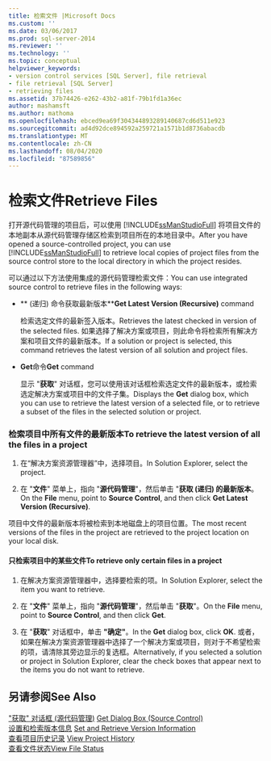 ```yaml
---
title: 检索文件 |Microsoft Docs
ms.custom: ''
ms.date: 03/06/2017
ms.prod: sql-server-2014
ms.reviewer: ''
ms.technology: ''
ms.topic: conceptual
helpviewer_keywords:
- version control services [SQL Server], file retrieval
- file retrieval [SQL Server]
- retrieving files
ms.assetid: 37b74426-e262-43b2-a81f-79b1fd1a36ec
author: mashamsft
ms.author: mathoma
ms.openlocfilehash: ebced9ea69f304344893289140687cd6d511e923
ms.sourcegitcommit: ad4d92dce894592a259721a1571b1d8736abacdb
ms.translationtype: MT
ms.contentlocale: zh-CN
ms.lasthandoff: 08/04/2020
ms.locfileid: "87589856"
---
```

# <a name="retrieve-files"></a><span data-ttu-id="34c3c-102">检索文件</span><span class="sxs-lookup"><span data-stu-id="34c3c-102">Retrieve Files</span></span>
  <span data-ttu-id="34c3c-103">打开源代码管理的项目后，可以使用 [!INCLUDE[ssManStudioFull](../includes/ssmanstudiofull-md.md)] 将项目文件的本地副本从源代码管理存储区检索到项目所在的本地目录中。</span><span class="sxs-lookup"><span data-stu-id="34c3c-103">After you have opened a source-controlled project, you can use [!INCLUDE[ssManStudioFull](../includes/ssmanstudiofull-md.md)] to retrieve local copies of project files from the source control store to the local directory in which the project resides.</span></span>  
  
 <span data-ttu-id="34c3c-104">可以通过以下方法使用集成的源代码管理检索文件：</span><span class="sxs-lookup"><span data-stu-id="34c3c-104">You can use integrated source control to retrieve files in the following ways:</span></span>  
  
-   <span data-ttu-id="34c3c-105">\*\* (递归) 命令获取最新版本\*\*</span><span class="sxs-lookup"><span data-stu-id="34c3c-105">**Get Latest Version (Recursive)** command</span></span>  
  
     <span data-ttu-id="34c3c-106">检索选定文件的最新签入版本。</span><span class="sxs-lookup"><span data-stu-id="34c3c-106">Retrieves the latest checked in version of the selected files.</span></span> <span data-ttu-id="34c3c-107">如果选择了解决方案或项目，则此命令将检索所有解决方案和项目文件的最新版本。</span><span class="sxs-lookup"><span data-stu-id="34c3c-107">If a solution or project is selected, this command retrieves the latest version of all solution and project files.</span></span>  
  
-   <span data-ttu-id="34c3c-108">**Get**命令</span><span class="sxs-lookup"><span data-stu-id="34c3c-108">**Get** command</span></span>  
  
     <span data-ttu-id="34c3c-109">显示 "**获取**" 对话框，您可以使用该对话框检索选定文件的最新版本，或检索选定解决方案或项目中的文件子集。</span><span class="sxs-lookup"><span data-stu-id="34c3c-109">Displays the **Get** dialog box, which you can use to retrieve the latest version of a selected file, or to retrieve a subset of the files in the selected solution or project.</span></span>  
  
### <a name="to-retrieve-the-latest-version-of-all-the-files-in-a-project"></a><span data-ttu-id="34c3c-110">检索项目中所有文件的最新版本</span><span class="sxs-lookup"><span data-stu-id="34c3c-110">To retrieve the latest version of all the files in a project</span></span>  
  
1.  <span data-ttu-id="34c3c-111">在“解决方案资源管理器”中，选择项目。</span><span class="sxs-lookup"><span data-stu-id="34c3c-111">In Solution Explorer, select the project.</span></span>  
  
2.  <span data-ttu-id="34c3c-112">在 "**文件**" 菜单上，指向 "**源代码管理**"，然后单击 "**获取 (递归) 的最新版本**。</span><span class="sxs-lookup"><span data-stu-id="34c3c-112">On the **File** menu, point to **Source Control**, and then click **Get Latest Version (Recursive)**.</span></span>  
  
 <span data-ttu-id="34c3c-113">项目中文件的最新版本将被检索到本地磁盘上的项目位置。</span><span class="sxs-lookup"><span data-stu-id="34c3c-113">The most recent versions of the files in the project are retrieved to the project location on your local disk.</span></span>  
  
#### <a name="to-retrieve-only-certain-files-in-a-project"></a><span data-ttu-id="34c3c-114">只检索项目中的某些文件</span><span class="sxs-lookup"><span data-stu-id="34c3c-114">To retrieve only certain files in a project</span></span>  
  
1.  <span data-ttu-id="34c3c-115">在解决方案资源管理器中，选择要检索的项。</span><span class="sxs-lookup"><span data-stu-id="34c3c-115">In Solution Explorer, select the item you want to retrieve.</span></span>  
  
2.  <span data-ttu-id="34c3c-116">在 "**文件**" 菜单上，指向 "**源代码管理**"，然后单击 "**获取**"。</span><span class="sxs-lookup"><span data-stu-id="34c3c-116">On the **File** menu, point to **Source Control**, and then click **Get**.</span></span>  
  
3.  <span data-ttu-id="34c3c-117">在 "**获取**" 对话框中，单击 **"确定"**。</span><span class="sxs-lookup"><span data-stu-id="34c3c-117">In the **Get** dialog box, click **OK**.</span></span> <span data-ttu-id="34c3c-118">或者，如果在解决方案资源管理器中选择了一个解决方案或项目，则对于不希望检索的项，请清除其旁边显示的复选框。</span><span class="sxs-lookup"><span data-stu-id="34c3c-118">Alternatively, if you selected a solution or project in Solution Explorer, clear the check boxes that appear next to the items you do not want to retrieve.</span></span>  
  
## <a name="see-also"></a><span data-ttu-id="34c3c-119">另请参阅</span><span class="sxs-lookup"><span data-stu-id="34c3c-119">See Also</span></span>  
 <span data-ttu-id="34c3c-120">["获取" 对话框 &#40;源代码管理&#41;](../../2014/database-engine/get-dialog-box-source-control.md) </span><span class="sxs-lookup"><span data-stu-id="34c3c-120">[Get Dialog Box &#40;Source Control&#41;](../../2014/database-engine/get-dialog-box-source-control.md) </span></span>  
 <span data-ttu-id="34c3c-121">[设置和检索版本信息](../../2014/database-engine/set-and-retrieve-version-information.md) </span><span class="sxs-lookup"><span data-stu-id="34c3c-121">[Set and Retrieve Version Information](../../2014/database-engine/set-and-retrieve-version-information.md) </span></span>  
 <span data-ttu-id="34c3c-122">[查看项目历史记录](../../2014/database-engine/view-project-history.md) </span><span class="sxs-lookup"><span data-stu-id="34c3c-122">[View Project History](../../2014/database-engine/view-project-history.md) </span></span>  
 [<span data-ttu-id="34c3c-123">查看文件状态</span><span class="sxs-lookup"><span data-stu-id="34c3c-123">View File Status</span></span>](../../2014/database-engine/view-file-status.md)  
  
  
